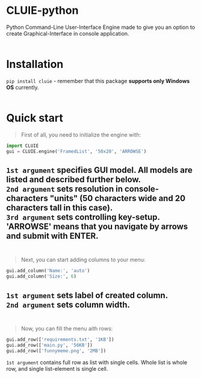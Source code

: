 # CLUIE-python
Python Command-Line User-Interface Engine made to give you an option to create Graphical-Interface in console application.<br /><br />

# Installation
`pip install cluie` - remember that this package <b>supports only Windows OS</b> currently.<br /><br />

# Quick start
> First of all, you need to initialize the engine with:
```python
import CLUIE
gui = CLUIE.engine('FramedList', '50x20', 'ARROWSE')
```
`1st argument` specifies GUI model. All models are listed and described further below.<br />
`2nd argument` sets resolution in console-characters "units" (50 characters wide and 20 characters tall in this case).<br />
`3rd argument` sets controlling key-setup. 'ARROWSE' means that you navigate by arrows and submit with ENTER.<br /><br />
-
> Next, you can start adding columns to your menu:
```python
gui.add_column('Name:', 'auto')
gui.add_column('Size:', 6)
```
`1st argument` sets label of created column.<br />
`2nd argument` sets column width.<br /><br />
-
> Now, you can fill the menu aith rows:
```python
gui.add_row(['requirements.txt', '1KB'])
gui.add_row(['main.py', '56KB'])
gui.add_row(['funnymeme.png', '2MB'])
```
`1st argument` contains full row as list with single cells. Whole list is whole row, and single list-element is single cell.<br />
